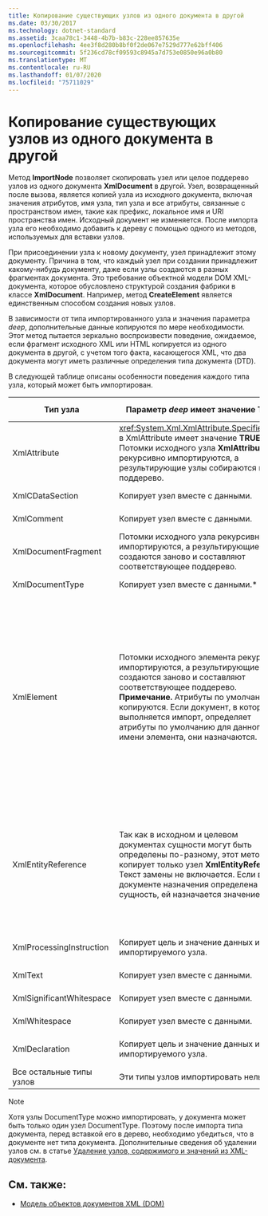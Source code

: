 ```yaml
---
title: Копирование существующих узлов из одного документа в другой
ms.date: 03/30/2017
ms.technology: dotnet-standard
ms.assetid: 3caa78c1-3448-4b7b-b83c-228ee857635e
ms.openlocfilehash: 4ee3f8d280b8bf0f2de067e7529d777e62bff406
ms.sourcegitcommit: 5f236cd78cf09593c8945a7d753e0850e96a0b80
ms.translationtype: MT
ms.contentlocale: ru-RU
ms.lasthandoff: 01/07/2020
ms.locfileid: "75711029"
---
```

# <a name="copying-existing-nodes-from-one-document-to-another"></a>Копирование существующих узлов из одного документа в другой
Метод **ImportNode** позволяет скопировать узел или целое поддерево узлов из одного документа **XmlDocument** в другой. Узел, возвращенный после вызова, является копией узла из исходного документа, включая значения атрибутов, имя узла, тип узла и все атрибуты, связанные с пространством имен, такие как префикс, локальное имя и URI пространства имен. Исходный документ не изменяется. После импорта узла его необходимо добавить к дереву с помощью одного из методов, используемых для вставки узлов.  
  
 При присоединении узла к новому документу, узел принадлежит этому документу. Причина в том, что каждый узел при создании принадлежит какому-нибудь документу, даже если узлы создаются в разных фрагментах документа. Это требование объектной модели DOM XML-документа, которое обусловлено структурой создания фабрики в классе **XmlDocument**. Например, метод **CreateElement** является единственным способом создания новых узлов.  
  
 В зависимости от типа импортированного узла и значения параметра *deep*, дополнительные данные копируются по мере необходимости. Этот метод пытается зеркально воспроизвести поведение, ожидаемое, если фрагмент исходного XML или HTML копируется из одного документа в другой, с учетом того факта, касающегося XML, что два документа могут иметь различные определения типа документа (DTD).  
  
 В следующей таблице описаны особенности поведения каждого типа узла, который может быть импортирован.  
  
|Тип узла|Параметр *deep* имеет значение TRUE|Параметр *deep* имеет значение FALSE|  
|---------------|------------------------------|-------------------------------|  
|XmlAttribute|<xref:System.Xml.XmlAttribute.Specified%2A> в XmlAttribute имеет значение **TRUE**. Потомки исходного узла **XmlAttribute** рекурсивно импортируются, а результирующие узлы собираются в поддерево.|Параметр *deep* не применяется к узлам **XmlAttribute**, так как вместе с ними всегда импортируются дочерние узлы.|  
|XmlCDataSection|Копирует узел вместе с данными.|Копирует узел вместе с данными.|  
|XmlComment|Копирует узел вместе с данными.|Копирует узел вместе с данными.|  
|XmlDocumentFragment|Потомки исходного узла рекурсивно импортируются, а результирующие узлы создаются заново и составляют соответствующее поддерево.|Создается пустой узел **XmlDocumentFragment**.|  
|XmlDocumentType|Копирует узел вместе с данными.*|Копирует узел вместе с данными.*|  
|XmlElement|Потомки исходного элемента рекурсивно импортируются, а результирующие узлы создаются заново и составляют соответствующее поддерево. **Примечание.** Атрибуты по умолчанию не копируются. Если документ, в который выполняется импорт, определяет атрибуты по умолчанию для данного имени элемента, они назначаются.|Импортируются указанные атрибутивные узлы исходного элемента, а затем созданные узлы **XmlAttribute** присоединяются к новому элементу. Узлы-потомки не копируются. **Примечание.** Атрибуты по умолчанию не копируются. Если документ, в который выполняется импорт, определяет атрибуты по умолчанию для данного имени элемента, они назначаются.|  
|XmlEntityReference|Так как в исходном и целевом документах сущности могут быть определены по-разному, этот метод копирует только узел **XmlEntityReference**. Текст замены не включается. Если в документе назначения определена сущность, ей назначается значение.|Так как в исходном и целевом документах сущности могут быть определены по-разному, этот метод копирует только узел **XmlEntityReference**. Текст замены не включается. Если в документе назначения определена сущность, ей назначается значение.|  
|XmlProcessingInstruction|Копирует цель и значение данных из импортируемого узла.|Копирует цель и значение данных из импортируемого узла.|  
|XmlText|Копирует узел вместе с данными.|Копирует узел вместе с данными.|  
|XmlSignificantWhitespace|Копирует узел вместе с данными.|Копирует узел вместе с данными.|  
|XmlWhitespace|Копирует узел вместе с данными.|Копирует узел вместе с данными.|  
|XmlDeclaration|Копирует цель и значение данных из импортируемого узла.|Копирует цель и значение данных из импортируемого узла.|  
|Все остальные типы узлов|Эти типы узлов импортировать нельзя.|Эти типы узлов импортировать нельзя.|  
  
> [!NOTE]
> Хотя узлы DocumentType можно импортировать, у документа может быть только один узел DocumentType. Поэтому после импорта типа документа, перед вставкой его в дерево, необходимо убедиться, что в документе нет типа документа. Дополнительные сведения об удалении узлов см. в статье [Удаление узлов, содержимого и значений из XML-документа](../../../../docs/standard/data/xml/removing-nodes-content-and-values-from-an-xml-document.md).  
  
## <a name="see-also"></a>См. также:

- [Модель объектов документов XML (DOM)](../../../../docs/standard/data/xml/xml-document-object-model-dom.md)
